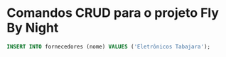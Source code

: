 # Comandos CRUD para o projeto Fly By Night

```sql
INSERT INTO fornecedores (nome) VALUES ('Eletrônicos Tabajara');
```
